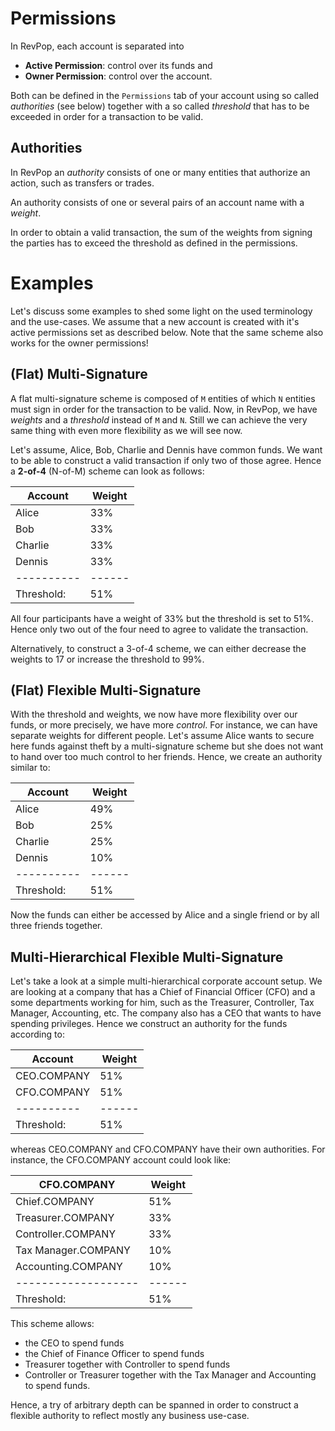 # Permissions

In RevPop, each account is separated into

* **Active Permission**: control over its funds and
* **Owner Permission**: control over the account.

Both can be defined in the `Permissions` tab of your account using so called
*authorities* (see below) together with a so called *threshold* that has to be
exceeded in order for a transaction to be valid.

## Authorities

In RevPop an *authority* consists of one or many entities that authorize an
action, such as transfers or trades.

An authority consists of one or several pairs of an account name with a
*weight*.

In order to obtain a valid transaction, the sum of the weights from signing
the parties has to exceed the threshold as defined in the permissions.

# Examples

Let's discuss some examples to shed some light on the used terminology and the
use-cases. We assume that a new account is created with it's active permissions
set as described below. Note that the same scheme also works for the owner
permissions!

## (Flat) Multi-Signature

A flat multi-signature scheme is composed of `M` entities of which `N` entities
must sign in order for the transaction to be valid. Now, in RevPop, we have
*weights* and a *threshold* instead of `M` and `N`. Still we can achieve the
very same thing with even more flexibility as we will see now.

Let's assume, Alice, Bob, Charlie and Dennis have common funds. We want to be
able to construct a valid transaction if only two of those agree. Hence a
**2-of-4** (N-of-M) scheme can look as follows:

| Account    | Weight | 
| ---------- | ------ | 
| Alice      | 33%    | 
| Bob        | 33%    | 
| Charlie    | 33%    | 
| Dennis     | 33%    | 
| ---------- | ------ | 
| Threshold: | 51%    | 

All four participants have a weight of 33% but the threshold is set to 51%.
Hence only two out of the four need to agree to validate the transaction.

Alternatively, to construct a 3-of-4 scheme, we can either decrease the weights
to 17 or increase the threshold to 99%.

## (Flat) Flexible Multi-Signature

With the threshold and weights, we now have more flexibility over our funds, or
more precisely, we have more *control*. For instance, we can have separate
weights for different people. Let's assume Alice wants to secure here funds
against theft by a multi-signature scheme but she does not want to hand over too
much control to her friends. Hence, we create an authority similar to:

| Account    | Weight | 
| ---------- | ------ | 
| Alice      | 49%    |
| Bob        | 25%    |
| Charlie    | 25%    |
| Dennis     | 10%    |
| ---------- | ------ | 
| Threshold: | 51%    |

Now the funds can either be accessed by Alice and a single friend or by all
three friends together.

## Multi-Hierarchical Flexible Multi-Signature

Let's take a look at a simple multi-hierarchical corporate account setup.  We
are looking at a company that has a Chief of Financial Officer (CFO) and a some
departments working for him, such as the Treasurer, Controller, Tax Manager,
Accounting, etc. The company also has a CEO that wants to have spending
privileges. Hence we construct an authority for the funds according to:

| Account    | Weight | 
| ---------- | ------ | 
| CEO.COMPANY| 51%    |
| CFO.COMPANY| 51%    |
| ---------- | ------ | 
| Threshold: | 51%    |

whereas CEO.COMPANY and CFO.COMPANY have their own authorities. For instance,
the CFO.COMPANY account could look like:

| CFO.COMPANY         | Weight |
| ------------------- | ------ |
| Chief.COMPANY       | 51%    |
| Treasurer.COMPANY   | 33%    |
| Controller.COMPANY  | 33%    |
| Tax Manager.COMPANY | 10%    |
| Accounting.COMPANY  | 10%    |
| ------------------- | ------ |
| Threshold:          | 51%    |

This scheme allows:

* the CEO to spend funds
* the Chief of Finance Officer to spend funds
* Treasurer together with Controller to spend funds
* Controller or Treasurer together with the Tax Manager and Accounting to
  spend funds.

Hence, a try of arbitrary depth can be spanned in order to construct a flexible
authority to reflect mostly any business use-case.
